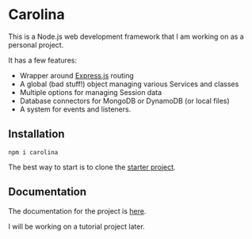 
# Carolina 

This is a Node.js web development framework that I am working on as a personal
project.

It has a few features:

* Wrapper around [Express.js](https://www.npmjs.com/package/express) routing
* A global (bad stuff!) object managing various Services and classes
* Multiple options for managing Session data
* Database connectors for MongoDB or DynamoDB (or local files)
* A system for events and listeners.

## Installation

```
npm i carolina
```

The best way to start is to clone the
[starter project](https://github.com/jfmario/carolina-starter).

## Documentation

The documentation for the project is
[here](http://carolina-site.s3-website.us-east-2.amazonaws.com/).

I will be working on a tutorial project later.